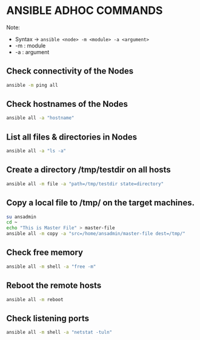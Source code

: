 # ANSIBLE ADHOC COMMANDS
Note:
* Syntax -> `ansible <node> -m <module> -a <argument>`
* -m : module
* -a : argument

## Check connectivity of the Nodes
```sh
ansible -m ping all             
```

## Check hostnames of the Nodes
```sh
ansible all -a "hostname"            
```

## List all files & directories in Nodes
```sh
ansible all -a "ls -a"               
```
## Create a directory /tmp/testdir on all hosts
```sh
ansible all -m file -a "path=/tmp/testdir state=directory"
```
## Copy a local file to /tmp/ on the target machines.
```sh
su ansadmin
cd ~
echo "This is Master File" > master-file
ansible all -m copy -a "src=/home/ansadmin/master-file dest=/tmp/"
```
## Check free memory
```sh
ansible all -m shell -a "free -m"
```
## Reboot the remote hosts
```sh
ansible all -m reboot
```
## Check listening ports
```sh
ansible all -m shell -a "netstat -tuln"
```
